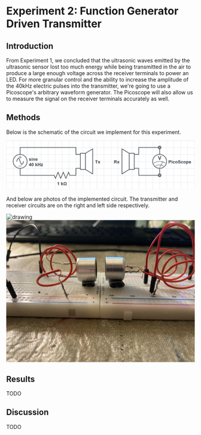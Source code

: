 # Experiment 2: Function Generator Driven Transmitter

## Introduction

From Experiment 1, we concluded that the ultrasonic waves emitted by the ultrasonic sensor lost too much energy while being transmitted in the air to produce a large enough voltage across the receiver terminals to power an LED. For more granular control and the ability to increase the amplitude of the 40kHz electric pulses into the transmitter, we're going to use a Picoscope's arbitrary waveform generator. The Picoscope will also allow us to measure the signal on the receiver terminals accurately as well.


## Methods

Below is the schematic of the circuit we implement for this experiment.

![Tx-Rx Schematic](docs/AWG_TxRx_Schematic.png)


And below are photos of the implemented circuit. The transmitter and receiver circuits are on the right and left side respectively.

<img src="docs/AWG_TopView.jpg" alt="drawing" width="837"/>
<img src="docs/AWG_SideView.jpg " alt="drawing" width="837"/>

## Results

TODO

## Discussion

TODO
